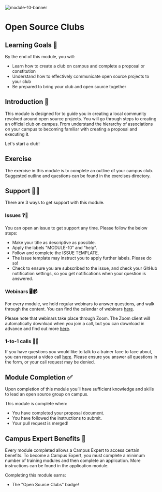 ![module-10-banner](https://user-images.githubusercontent.com/1790822/28998947-3af4f2f2-7a05-11e7-97c5-5701a171d152.png)

# Open Source Clubs

## Learning Goals 🥅

By the end of this module, you will:
- Learn how to create a club on campus and complete a proposal or constitution
- Understand how to effectively communicate open source projects to your club
- Be prepared to bring your club and open source together

## Introduction 👋

This module is designed for to guide you in creating a local community revolved around open source projects. You will go through steps to creating an official club on campus. From understand the hierarchy of associations on your campus to becoming familiar with creating a proposal and executing it.

Let's start a club!

## Exercise

The exercise in this module is to complete an outline of your campus club. Suggested outline and questions can be found in the exercises directory.

## Support 🙋🏿

There are 3 ways to get support with this module.

### Issues ❓💬

You can open an issue to get support any time. Please follow the below steps:
- Make your title as descriptive as possible.
- Apply the labels "MODULE-10" and "help".
- Follow and complete the ISSUE TEMPLATE.
- The issue template may instruct you to apply further labels. Please do so!
- Check to ensure you are subscribed to the issue, and check your GitHub notification settings, so you get notifications when your question is answered.

### Webinars 🖥📹

For every module, we hold regular webinars to answer questions, and walk through the content.
You can find the calendar of webinars [here](https://calendar.google.com/calendar/ical/github.com_ei82gchda2egevr7aukq6uj1f0%40group.calendar.google.com/public/basic.ics).  

Please note that webinars take place through Zoom. The Zoom client will automatically download when you join a call, but you can download in advance and find out more [here](https://zoom.us/download).

### 1-to-1 calls 💖📞

If you have questions you would like to talk to a trainer face to face about, you can request a video call [here](https://calendly.com/joenash/campus-experts-support). Please ensure you answer all questions in the form, or your call request may be denied.

## Module Completion ✅

Upon completion of this module you’ll have sufficient knowledge and skills to lead an open source group on campus.

This module is complete when:
- You have completed your proposal document.
- You have followed the instructions to submit.
- Your pull request is merged!

## Campus Expert Benefits 🏅

Every module completed allows a Campus Expert to access certain benefits. To become a Campus Expert, you must complete a minimum number of training modules and then complete an application. More instructions can be found in the application module.

Completing this module earns:
- The "Open Source Clubs" badge!
